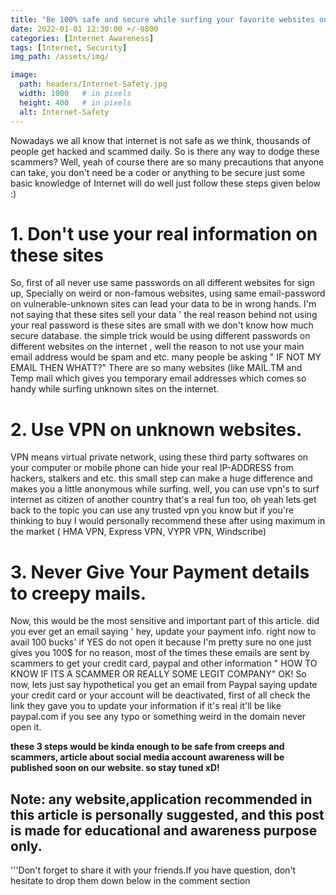 ```yaml
---
title: "Be 100% safe and secure while surfing your favorite websites on the internet"
date: 2022-01-01 12:30:00 +/-0800
categories: [Internet Awareness]
tags: [Internet, Security]
img_path: /assets/img/

image:
  path: headers/Internet-Safety.jpg
  width: 1000   # in pixels
  height: 400   # in pixels
  alt: Internet-Safety
---
```


Nowadays we all know that internet is not safe as we think, thousands of people get hacked and scammed daily.
So is there any way to dodge these scammers?
Well, yeah of course there are so many precautions that anyone can take, you don't need be a coder or anything to be secure just some basic knowledge of Internet will do well just follow these steps given below :)

# 1. Don't use your real information on these sites

So, first of all never use same passwords on all different websites for sign up, Specially on weird or non-famous websites, using same email-password on vulnerable-unknown sites can lead your data to be in wrong hands. I'm not saying that these sites sell your data ' the real reason behind not using your real password is these sites are small with we don't know how much secure database. the simple trick would be using different passwords on different websites on the internet , well the reason to not use your main email address would be spam and etc. many people be asking " IF NOT MY EMAIL THEN WHATT?" 
There are so many websites (like MAIL.TM and Temp mail which gives you temporary email addresses which comes so handy while surfing unknown sites on the internet.

# 2. Use VPN on unknown websites.
VPN means virtual private network, using these third party softwares on your computer or mobile phone can hide your real IP-ADDRESS from hackers, stalkers and etc. this small step can make a huge difference and makes you a little anonymous while surfing. well, you can use vpn's to surf internet as citizen of another country that's a real fun too, oh yeah lets get back to the topic you can use any trusted vpn you know but if you're thinking to buy I would personally recommend these after using maximum in the market ( HMA VPN, Express VPN, VYPR VPN, Windscribe) 

# 3. Never Give Your Payment details to creepy mails.
Now, this would be the most sensitive and important part of this article. did you ever get an email saying ' hey, update your payment info. right now to avail 100 bucks' if YES do not open it because I'm pretty sure no one just gives you 100$ for no reason, most of the times these emails are sent by scammers to get your credit card, paypal and other information " HOW TO KNOW IF ITS A SCAMMER OR REALLY SOME LEGIT COMPANY" 
OK! So now, lets just say hypothetical you get an email from Paypal saying update your credit card or your account will be deactivated, first of all check the link they gave you to update your information if it's real it'll be like paypal.com if you see any typo or something weird in the domain never open it.   

**these 3 steps would be kinda enough to be safe from creeps and scammers, article about social media account awareness will be published soon on our website. so stay tuned xD!**


## Note: any website,application recommended in this article is personally suggested, and this post is made for educational and awareness purpose only.

'''Don't forget to share it with your friends.If you have question, don't hesitate to drop them down below in the comment section